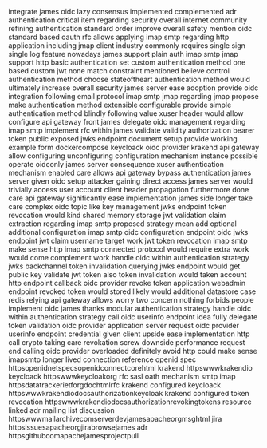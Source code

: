 integrate james oidc lazy consensus implemented complemented adr authentication critical item regarding security overall internet community refining authentication standard order improve overall safety mention oidc standard based oauth rfc allows applying imap smtp regarding http application including jmap client industry commonly requires single sign single log feature nowadays james support plain auth imap smtp jmap support http basic authentication set custom authentication method one based custom jwt none match constraint mentioned believe control authentication method choose stateoftheart authentication method would ultimately increase overall security james server ease adoption provide oidc integration following email protocol imap smtp jmap regarding jmap propose make authentication method extensible configurable provide simple authentication method blindly following value xuser header would allow configure api gateway front james delegate oidc management regarding imap smtp implement rfc within james validate validity authorization bearer token public exposed jwks endpoint document setup provide working example form dockercompose keycloack oidc provider krakend api gateway allow configuring unconfiguring configuration mechanism instance possible operate oidconly james server consequence xuser authentication mechanism enabled care allows api gateway bypass authentication james server given oidc setup attacker gaining direct access james server would trivially access user account client header propagation furthermore done care api gateway significantly ease implementation james side longer take care complex oidc topic like key management jwks endpoint token revocation would kind shared memory storage jwt validation claim extraction regarding imap smtp proposed strategy mean add optional additional configuration imap smtp oidc configuration endpoint oidc jwks endpoint jwt claim username target work jwt token revocation imap smtp make sense http imap smtp connected protocol would require extra work would come complement work handle oidc within authentication strategy jwks backchannel token invalidation querying jwks endpoint would get public key validate jwt token also token invalidation would taken account http endpoint callback oidc provider revoke token application webadmin endpoint revoked token would stored likely would additional datastore case redis relying api gateway allows worry two concern nothing forbids people implement oidc james thanks modular authentication strategy handle oidc within authentication strategy call oidc userinfo endpoint idea fully delegate token validation oidc provider application server request oidc provider userinfo endpoint credential given client upside ease implementation http call crypto taking care revokation screw downside performance request end calling oidc provider overloaded definitely avoid http could make sense imapsmtp longer lived connection reference openid spec httpsopenidnetspecsopenidconnectcorehtml krakend httpswwwkrakendio keycloack httpswwwkeycloakorg rfc sasl oath mechanism smtp imap httpsdatatrackerietforgdochtmlrfc krakend configured keycloack httpswwwkrakendiodocsauthorizationkeycloak krakend configured token revocation httpswwwkrakendiodocsauthorizationrevokingtokens resource linked adr mailing list discussion httpswwwmailarchivecomserverdevjamesapacheorgmsghtml jira httpsissuesapacheorgjirabrowsejames adr httpsgithubcomapachejamesprojectpull